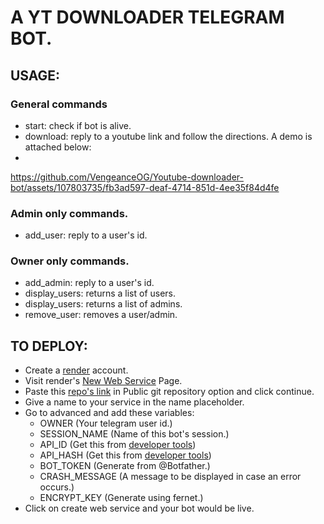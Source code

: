 # A YT DOWNLOADER TELEGRAM BOT.

## USAGE:

### General commands

- start: check if bot is alive.
- download: reply to a youtube link and follow the directions. A demo is attached below:
- 
https://github.com/VengeanceOG/Youtube-downloader-bot/assets/107803735/fb3ad597-deaf-4714-851d-4ee35f84d4fe


### Admin only commands.

- add_user: reply to a user's id.

### Owner only commands.

- add_admin: reply to a user's id.
- display_users: returns a list of users.
- display_users: returns a list of admins.
- remove_user: removes a user/admin.

## TO DEPLOY:

- Create a [render](render.com) account.
- Visit render's [New Web Service](https://dashboard.render.com/select-repo?type=web) Page.
- Paste this [repo's link](https://github.com/VengeanceOG/Youtube-downloader-bot) in Public git repository option and click continue.
- Give a name to your service in the name placeholder.
- Go to advanced and add these variables:
  - OWNER (Your telegram user id.)
  - SESSION_NAME (Name of this bot's session.)
  - API_ID (Get this from [developer tools](https://my.telegram.org/apps))
  - API_HASH (Get this from [developer tools](https://my.telegram.org/apps))
  - BOT_TOKEN (Generate from @Botfather.)
  - CRASH_MESSAGE (A message to be displayed in case an error occurs.)
  - ENCRYPT_KEY (Generate using fernet.)
- Click on create web service and your bot would be live.
